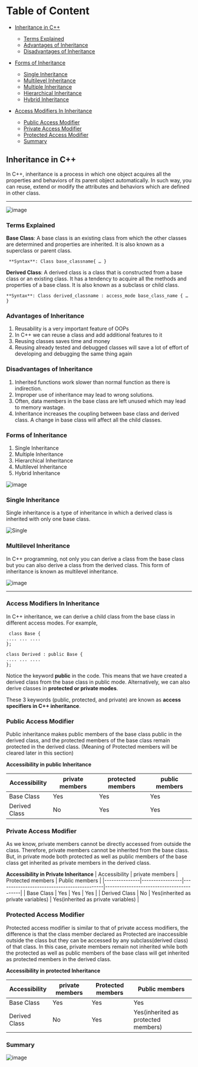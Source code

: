 # Table of Content

 - [Inheritance in C++](#inheritance-in-c++)
   - [Terms Explained](#terms-explained)
   - [Advantages of Inheritance](#advantages-of-inheritance)
   - [Disadvantages of Inheritance](#disadvantages-of-inheritance)


 - [Forms of Inheritance](#forms-of-inheritance)
   - [Single Inheritance](#single-inheritance)
   - [Multilevel Inheritance](#multilevel-inheritance)
   - [Multiple Inheritance](#multiple-inheritance)
   - [Hierarchical Inheritance](#hierarchical-inheritance)
   - [Hybrid Inheritance](#hybrid-inheritance)
   
 - [Access Modifiers In Inheritance](#access-modifiers-in-inheritance)
   - [Public Access Modifier](#public-access-modifier)
   - [Private Access Modifier](#private-access-modifier)
   - [Protected Access Modifier](#public-access-modifier)
   - [ Summary ](#summary)
   
## Inheritance in C++

In C++, inheritance is a process in which one object acquires all the properties and behaviors of its parent object automatically. In such way, you can reuse, extend or modify the attributes and behaviors which are defined in other class.<hr>

![image](https://user-images.githubusercontent.com/75986201/164527069-ee129246-bb61-4367-b32c-40380890acdc.png)


### Terms Explained
 **Base Class**:
     A base class is an existing class from which the other classes are determined and properties are inherited. It is also known as a superclass or parent      class.
     
     
     **Syntax**: Class base_classname{ … }
     
     
**Derived Class**:
    A derived class is a class that is constructed from a base class or an existing class. It has a tendency to acquire all the methods and properties of a base class. It is also known as a subclass or child class.
    
    
    **Syntax**: Class derived_classname : access_mode base_class_name { … }

### Advantages of Inheritance
1) Reusability is a very important feature of OOPs  
2) In C++ we can reuse a class and add additional features to it
3) Reusing classes saves time and money
4) Reusing already tested and debugged classes will save a lot of effort of developing and debugging the same thing again

### Disadvantages of Inheritance

1) Inherited functions work slower than normal function as there is indirection.
2) Improper use of inheritance may lead to wrong solutions.
3) Often, data members in the base class are left unused which may lead to memory wastage.
4) Inheritance increases the coupling between base class and derived class. A change in base class will affect all the child classes.

### Forms of Inheritance 

1) Single Inheritance
2) Multiple Inheritance
3) Hierarchical Inheritance
4) Multilevel Inheritance
5) Hybrid Inheritance



![image](https://user-images.githubusercontent.com/75986201/164524966-804e81ec-0346-4431-9ae2-dd6131df3399.png)

### Single Inheritance 

Single inheritance is a type of inheritance in which a derived class is inherited with only one base class.

![Single](https://user-images.githubusercontent.com/75986201/163713213-0003cadf-b331-41e4-9b0b-38910192d892.png)

### Multilevel Inheritance

In C++ programming, not only you can derive a class from the base class but you can also derive a class from the derived class. This form of inheritance is known as multilevel inheritance.

![image](https://user-images.githubusercontent.com/75986201/165105432-98665b12-40a4-4590-a5ff-19cd13bd27e3.png)

---------

### Access Modifiers In Inheritance

In C++ inheritance, we can derive a child class from the base class in different access modes. For example,

     class Base {
    .... ... ....
    };

    class Derived : public Base {
    .... ... ....
    };
Notice the keyword **public** in the code.
This means that we have created a derived class from the base class in public mode. Alternatively, we can also derive classes in **protected or private modes**.

These 3 keywords (public, protected, and private) are known as **access specifiers in C++ inheritance**.

### Public Access Modifier

Public inheritance makes public members of the base class public in the derived class, and the protected members of the base class remain protected in the derived class.
(Meaning of Protected members will be cleared later in this section)

**Accessibility in public Inheritance**

| Accessibility |	private members |	protected members	| public members |
|---------------|-----------------|-------------------|----------------|
|  Base Class   |      Yes        |       Yes         |     Yes        |
| Derived Class |      No         |       Yes         |     Yes        |


### Private Access Modifier

As we know, private members cannot be directly accessed from outside the class. Therefore, private members cannot be inherited from the base class. But, in private mode both protected as well as public members of the base class get inherited as private members in the derived class.

**Accessibility in Private Inheritance**
| Accessibility |	private members |	         Protected members                 |           Public members                 |
|---------------|-----------------|--------------------------------------------|------------------------------------------|
|  Base Class   |      Yes        |       Yes                                  |            Yes                           |
| Derived Class |      No         |       Yes(inherited as private variables)  |     Yes(inherited as private variables)  |


### Protected Access Modifier

Protected access modifier is similar to that of private access modifiers, the difference is that the class member declared as Protected are inaccessible outside the class but they can be accessed by any subclass(derived class) of that class. In this case, private members remain not inherited while both the protected as well as public members of the base class will get inherited as protected members in the derived class.

**Accessibility in protected Inheritance**

| Accessibility |	private members |	         Protected members                 |           Public members                       |
|---------------|-----------------|--------------------------------------------|------------------------------------------------|
|  Base Class   |      Yes        |       Yes                                  |            Yes                                 |
| Derived Class |      No         |        Yes                                 |           Yes(inherited as protected members)  |

### Summary
![image](https://user-images.githubusercontent.com/75986201/164960641-9ecc1809-1627-4355-9416-7eb7d2898d01.png)
